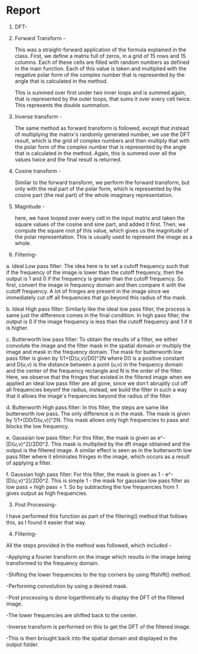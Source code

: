 # Report

1. DFT-

  1. Forward Transform -
      
      This was a straight-forward application of the formula explained in the class. 
      First, we define a matrix full of zeros, in a grid of 15 rows and 15 columns. Each of these cells are filled with random 
      numbers as defined in the main function. Each of this value is taken and multiplied with the negative polar form of the 
      complex number that is represented by the angle that is calculated in the method.
      
      This is summed over first under two inner loops and is summed again, that is represented by the outer loops, that sums it over 
      every cell twice. This represents the double summation.
      
 2. Inverse transform - 
    
    The same method as forward transform is followed, except that instead of multiplying the matrix's randomly generated number,
    we use the DFT result, which is the grid of complex numbers and then multiply that with the polar form of the complex number
    that is represented by the angle that is calculated in the method.
    Again, this is summed over all the values twice and the final result is returned.
    
3. Cosine transform -
   
   Similar to the forward transform, we perform the forward transform, but only with the real part of the polar form, which is 
   represented by the cosine part (the real part) of the whole imaginary representation.
   
   
4. Magnitude - 
   
   here, we have looped over every cell in the input matrix and taken the square values of the cosine and sine part, and added it first.
   Then, we compute the square root pf this value, which gives us the magnitude of the polar representation. This is usually used to 
   represent the image as a whole.
   
  
  
  
2. Filtering-

 a. Ideal Low pass filter: The idea here is to set a cutoff frequency such that if the frequency of the image is lower than the cutoff
  frequency, then the output is 1 and 0 if the frequency is greater than the cutoff frequency. So first, convert the image in frequency
  domain and then compare it with the cutoff frequency.
  A lot of fringes are present in the image since we immediately cut off all frequencies that go beyond this radius of the mask.
 

 b. Ideal High pass filter: Similarly like the ideal low pass filter, the process is same just the difference comes in the final
  condition. In high pass filter, the output is 0 if the image frequency is less than the cutoff frequency and 1 if it is higher.

 c. Butterworth low pass filter: To obtain the results of a filter, we either convolute the image and the filter mask in the spatial
  domain or multiply the image and mask in the frequency domain. The mask for butterworth low pass filter is given by 1/1+[D(u,v)/D0]^2N
  where D0 is a positive constant and D(u,v) is the distance between a point (u,v) in the frequency domain and the center of the
  frequency rectangle and N is the order of the filter.
  Here, we observe that the fringes that existed in the filtered image when we applied an ideal low pass filter are all gone, since we
  don't abruptly cut off all frequencies beyonf the radius, instead, we build the filter in such a way that it allows the image's 
  frequencies beyond the radius of the filter.

 d. Butterworth High pass filter: In this filter, the steps are same like butterworth low pass. The only difference is in the mask. The
  mask is given by 1/1+[D0/D(u,v)]^2N. This mask allows only high frequencies to pass and blocks the low frequency.

 e. Gaussian low pass filter: For this filter, the mask is given as e^-[D(u,v)^2]/2D0^2. This mask is multiplied by the dft image
  obtained and the output is the filtered image.
  A similar effect is seen as in the butterworth low pass filter where it eliminates fringes in the image, which occurs as a result
  of applying a filter.

 f. Gaussian high pass filter: For this filter, the mask is given as 1 - e^-[D(u,v)^2]/2D0^2. This is simple 1 - the mask for gaussian
  low pass filter as low pass + high pass = 1. So by subtracting the low frequencies from 1 gives output as high frequencies.


3. Post Processing-

  I have performed this function as part of the filtering() method that follows this, as I found it easier that way.
  
  
4. Filtering-

  All the steps provided in the method was followed, which included -
  
  -Applying a fourier transform on the image which results in the image being transformed to the frequency domain.
  
  -Shifting the lower frequencies to the top corners by using fftshift() method.
  
  -Performing convolution by using a desired mask.
  
  -Post processing is done logarithmically to display the DFT of the filtered image.
  
  -The lower frequencies are shifted back to the center.
  
  -Inverse transform is performed on this to get the DFT of the filtered image.
  
  -This is then brought back into the spatial domain and displayed in the output folder.
  
